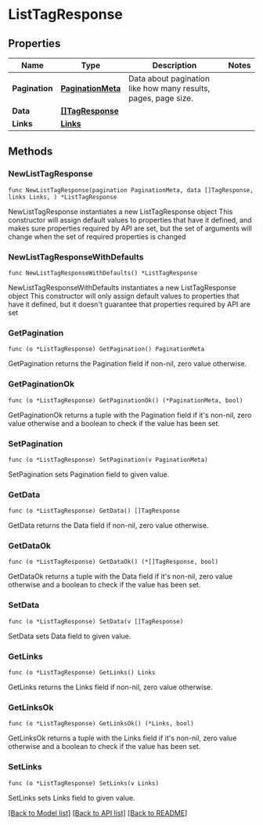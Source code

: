 # ListTagResponse

## Properties

Name | Type | Description | Notes
------------ | ------------- | ------------- | -------------
**Pagination** | [**PaginationMeta**](PaginationMeta.md) | Data about pagination like how many results, pages, page size. | 
**Data** | [**[]TagResponse**](TagResponse.md) |  | 
**Links** | [**Links**](Links.md) |  | 

## Methods

### NewListTagResponse

`func NewListTagResponse(pagination PaginationMeta, data []TagResponse, links Links, ) *ListTagResponse`

NewListTagResponse instantiates a new ListTagResponse object
This constructor will assign default values to properties that have it defined,
and makes sure properties required by API are set, but the set of arguments
will change when the set of required properties is changed

### NewListTagResponseWithDefaults

`func NewListTagResponseWithDefaults() *ListTagResponse`

NewListTagResponseWithDefaults instantiates a new ListTagResponse object
This constructor will only assign default values to properties that have it defined,
but it doesn't guarantee that properties required by API are set

### GetPagination

`func (o *ListTagResponse) GetPagination() PaginationMeta`

GetPagination returns the Pagination field if non-nil, zero value otherwise.

### GetPaginationOk

`func (o *ListTagResponse) GetPaginationOk() (*PaginationMeta, bool)`

GetPaginationOk returns a tuple with the Pagination field if it's non-nil, zero value otherwise
and a boolean to check if the value has been set.

### SetPagination

`func (o *ListTagResponse) SetPagination(v PaginationMeta)`

SetPagination sets Pagination field to given value.


### GetData

`func (o *ListTagResponse) GetData() []TagResponse`

GetData returns the Data field if non-nil, zero value otherwise.

### GetDataOk

`func (o *ListTagResponse) GetDataOk() (*[]TagResponse, bool)`

GetDataOk returns a tuple with the Data field if it's non-nil, zero value otherwise
and a boolean to check if the value has been set.

### SetData

`func (o *ListTagResponse) SetData(v []TagResponse)`

SetData sets Data field to given value.


### GetLinks

`func (o *ListTagResponse) GetLinks() Links`

GetLinks returns the Links field if non-nil, zero value otherwise.

### GetLinksOk

`func (o *ListTagResponse) GetLinksOk() (*Links, bool)`

GetLinksOk returns a tuple with the Links field if it's non-nil, zero value otherwise
and a boolean to check if the value has been set.

### SetLinks

`func (o *ListTagResponse) SetLinks(v Links)`

SetLinks sets Links field to given value.



[[Back to Model list]](../README.md#documentation-for-models) [[Back to API list]](../README.md#documentation-for-api-endpoints) [[Back to README]](../README.md)


